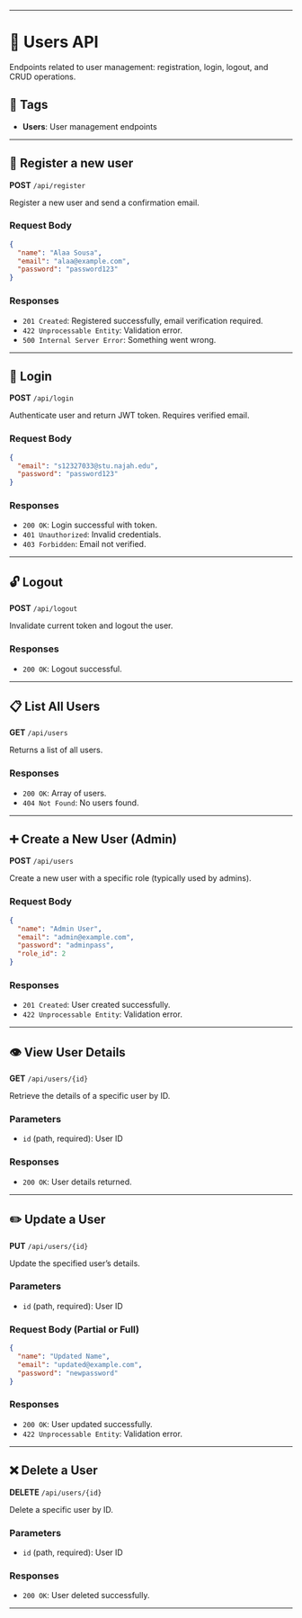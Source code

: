 
---

# 📘 Users API

Endpoints related to user management: registration, login, logout, and CRUD operations.

## 🔖 Tags

* **Users**: User management endpoints

---

## 📝 Register a new user

**POST** `/api/register`

Register a new user and send a confirmation email.

### Request Body

```json
{
  "name": "Alaa Sousa",
  "email": "alaa@example.com",
  "password": "password123"
}
```

### Responses

* `201 Created`: Registered successfully, email verification required.
* `422 Unprocessable Entity`: Validation error.
* `500 Internal Server Error`: Something went wrong.

---

## 🔐 Login

**POST** `/api/login`

Authenticate user and return JWT token. Requires verified email.

### Request Body

```json
{
  "email": "s12327033@stu.najah.edu",
  "password": "password123"
}
```

### Responses

* `200 OK`: Login successful with token.
* `401 Unauthorized`: Invalid credentials.
* `403 Forbidden`: Email not verified.

---

## 🔓 Logout

**POST** `/api/logout`

Invalidate current token and logout the user.

### Responses

* `200 OK`: Logout successful.

---

## 📋 List All Users

**GET** `/api/users`

Returns a list of all users.

### Responses

* `200 OK`: Array of users.
* `404 Not Found`: No users found.

---

## ➕ Create a New User (Admin)

**POST** `/api/users`

Create a new user with a specific role (typically used by admins).

### Request Body

```json
{
  "name": "Admin User",
  "email": "admin@example.com",
  "password": "adminpass",
  "role_id": 2
}
```

### Responses

* `201 Created`: User created successfully.
* `422 Unprocessable Entity`: Validation error.

---

## 👁️ View User Details

**GET** `/api/users/{id}`

Retrieve the details of a specific user by ID.

### Parameters

* `id` (path, required): User ID

### Responses

* `200 OK`: User details returned.

---

## ✏️ Update a User

**PUT** `/api/users/{id}`

Update the specified user’s details.

### Parameters

* `id` (path, required): User ID

### Request Body (Partial or Full)

```json
{
  "name": "Updated Name",
  "email": "updated@example.com",
  "password": "newpassword"
}
```

### Responses

* `200 OK`: User updated successfully.
* `422 Unprocessable Entity`: Validation error.

---

## ❌ Delete a User

**DELETE** `/api/users/{id}`

Delete a specific user by ID.

### Parameters

* `id` (path, required): User ID

### Responses

* `200 OK`: User deleted successfully.

---

